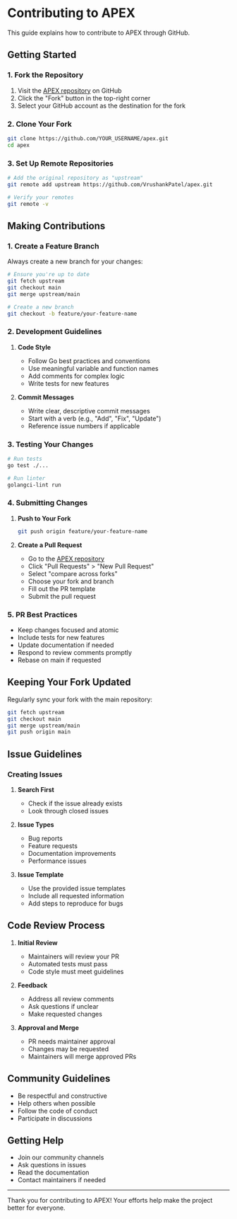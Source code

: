 # Contributing to APEX

This guide explains how to contribute to APEX through GitHub.

## Getting Started

### 1. Fork the Repository

1. Visit the [APEX repository](https://github.com/VrushankPatel/apex) on GitHub
2. Click the "Fork" button in the top-right corner
3. Select your GitHub account as the destination for the fork

### 2. Clone Your Fork

```bash
git clone https://github.com/YOUR_USERNAME/apex.git
cd apex
```

### 3. Set Up Remote Repositories

```bash
# Add the original repository as "upstream"
git remote add upstream https://github.com/VrushankPatel/apex.git

# Verify your remotes
git remote -v
```

## Making Contributions

### 1. Create a Feature Branch

Always create a new branch for your changes:

```bash
# Ensure you're up to date
git fetch upstream
git checkout main
git merge upstream/main

# Create a new branch
git checkout -b feature/your-feature-name
```

### 2. Development Guidelines

1. **Code Style**
   - Follow Go best practices and conventions
   - Use meaningful variable and function names
   - Add comments for complex logic
   - Write tests for new features

2. **Commit Messages**
   - Write clear, descriptive commit messages
   - Start with a verb (e.g., "Add", "Fix", "Update")
   - Reference issue numbers if applicable

### 3. Testing Your Changes

```bash
# Run tests
go test ./...

# Run linter
golangci-lint run
```

### 4. Submitting Changes

1. **Push to Your Fork**
   ```bash
   git push origin feature/your-feature-name
   ```

2. **Create a Pull Request**
   - Go to the [APEX repository](https://github.com/VrushankPatel/apex)
   - Click "Pull Requests" > "New Pull Request"
   - Select "compare across forks"
   - Choose your fork and branch
   - Fill out the PR template
   - Submit the pull request

### 5. PR Best Practices

- Keep changes focused and atomic
- Include tests for new features
- Update documentation if needed
- Respond to review comments promptly
- Rebase on main if requested

## Keeping Your Fork Updated

Regularly sync your fork with the main repository:

```bash
git fetch upstream
git checkout main
git merge upstream/main
git push origin main
```

## Issue Guidelines

### Creating Issues

1. **Search First**
   - Check if the issue already exists
   - Look through closed issues

2. **Issue Types**
   - Bug reports
   - Feature requests
   - Documentation improvements
   - Performance issues

3. **Issue Template**
   - Use the provided issue templates
   - Include all requested information
   - Add steps to reproduce for bugs

## Code Review Process

1. **Initial Review**
   - Maintainers will review your PR
   - Automated tests must pass
   - Code style must meet guidelines

2. **Feedback**
   - Address all review comments
   - Ask questions if unclear
   - Make requested changes

3. **Approval and Merge**
   - PR needs maintainer approval
   - Changes may be requested
   - Maintainers will merge approved PRs

## Community Guidelines

- Be respectful and constructive
- Help others when possible
- Follow the code of conduct
- Participate in discussions

## Getting Help

- Join our community channels
- Ask questions in issues
- Read the documentation
- Contact maintainers if needed

---

Thank you for contributing to APEX! Your efforts help make the project better for everyone.